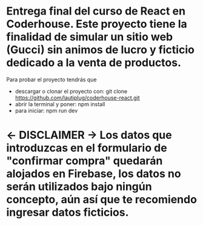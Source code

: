 # Entrega final del curso de React en Coderhouse. Este proyecto tiene la finalidad de simular un sitio web (Gucci) sin animos de lucro y ficticio dedicado a la venta de productos.

Para probar el proyecto tendrás que 
* descargar o clonar el proyecto con: git clone https://github.com/lautiplug/coderhouse-react.git
* abrir la terminal y poner: npm install
* para iniciar: npm run dev

# <- DISCLAIMER -> Los datos que introduzcas en el formulario de "confirmar compra" quedarán alojados en Firebase, los datos no serán utilizados bajo ningún concepto, aún así que te recomiendo ingresar datos ficticios.
